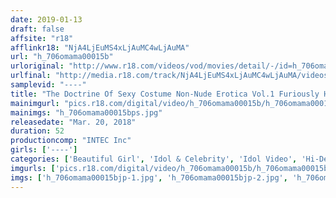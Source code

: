 ```yaml
---
date: 2019-01-13
draft: false
affsite: "r18"
afflinkr18: "NjA4LjEuMS4xLjAuMC4wLjAuMA"
url: "h_706omama00015b"
urloriginal: "http://www.r18.com/videos/vod/movies/detail/-/id=h_706omama00015b"
urlfinal: "http://media.r18.com/track/NjA4LjEuMS4xLjAuMC4wLjAuMA/videos/vod/movies/detail/-/id=h_706omama00015b"
samplevid: "----"
title: "The Doctrine Of Sexy Costume Non-Nude Erotica Vol.1 Furiously Hot And Seriously Erotic Videos With Noriko! Noriko"
mainimgurl: "pics.r18.com/digital/video/h_706omama00015b/h_706omama00015bps.jpg"
mainimgs: "h_706omama00015bps.jpg"
releasedate: "Mar. 20, 2018"
duration: 52
productioncomp: "INTEC Inc"
girls: ['----']
categories: ['Beautiful Girl', 'Idol & Celebrity', 'Idol Video', 'Hi-Def']
imgurls: ['pics.r18.com/digital/video/h_706omama00015b/h_706omama00015bjp-1.jpg', 'pics.r18.com/digital/video/h_706omama00015b/h_706omama00015bjp-2.jpg', 'pics.r18.com/digital/video/h_706omama00015b/h_706omama00015bjp-3.jpg', 'pics.r18.com/digital/video/h_706omama00015b/h_706omama00015bjp-4.jpg', 'pics.r18.com/digital/video/h_706omama00015b/h_706omama00015bjp-5.jpg', 'pics.r18.com/digital/video/h_706omama00015b/h_706omama00015bjp-6.jpg', 'pics.r18.com/digital/video/h_706omama00015b/h_706omama00015bjp-7.jpg', 'pics.r18.com/digital/video/h_706omama00015b/h_706omama00015bjp-8.jpg', 'pics.r18.com/digital/video/h_706omama00015b/h_706omama00015bjp-9.jpg', 'pics.r18.com/digital/video/h_706omama00015b/h_706omama00015bjp-10.jpg', 'pics.r18.com/digital/video/h_706omama00015b/h_706omama00015bjp-11.jpg', 'pics.r18.com/digital/video/h_706omama00015b/h_706omama00015bjp-12.jpg', 'pics.r18.com/digital/video/h_706omama00015b/h_706omama00015bjp-13.jpg', 'pics.r18.com/digital/video/h_706omama00015b/h_706omama00015bjp-14.jpg', 'pics.r18.com/digital/video/h_706omama00015b/h_706omama00015bjp-15.jpg', 'pics.r18.com/digital/video/h_706omama00015b/h_706omama00015bjp-16.jpg', 'pics.r18.com/digital/video/h_706omama00015b/h_706omama00015bjp-17.jpg', 'pics.r18.com/digital/video/h_706omama00015b/h_706omama00015bjp-18.jpg', 'pics.r18.com/digital/video/h_706omama00015b/h_706omama00015bjp-19.jpg', 'pics.r18.com/digital/video/h_706omama00015b/h_706omama00015bjp-20.jpg']
imgs: ['h_706omama00015bjp-1.jpg', 'h_706omama00015bjp-2.jpg', 'h_706omama00015bjp-3.jpg', 'h_706omama00015bjp-4.jpg', 'h_706omama00015bjp-5.jpg', 'h_706omama00015bjp-6.jpg', 'h_706omama00015bjp-7.jpg', 'h_706omama00015bjp-8.jpg', 'h_706omama00015bjp-9.jpg', 'h_706omama00015bjp-10.jpg', 'h_706omama00015bjp-11.jpg', 'h_706omama00015bjp-12.jpg', 'h_706omama00015bjp-13.jpg', 'h_706omama00015bjp-14.jpg', 'h_706omama00015bjp-15.jpg', 'h_706omama00015bjp-16.jpg', 'h_706omama00015bjp-17.jpg', 'h_706omama00015bjp-18.jpg', 'h_706omama00015bjp-19.jpg', 'h_706omama00015bjp-20.jpg']
---
```

